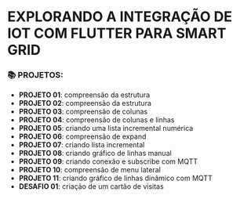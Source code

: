 # EXPLORANDO A INTEGRAÇÃO DE IOT COM FLUTTER PARA SMART GRID
### 📚 PROJETOS:

- **PROJETO 01**: compreensão da estrutura
- **PROJETO 02**: compreensão da estrutura
- **PROJETO 03**: compreensão de colunas
- **PROJETO 04**: compreensão de colunas e linhas
- **PROJETO 05**: criando uma lista incremental numérica
- **PROJETO 06**: compreensão de expand
- **PROJETO 07**: criando lista incremental
- **PROJETO 08**: criando gráfico de linhas manual
- **PROJETO 09**: criando conexão e subscribe com MQTT
- **PROJETO 10**: compreensão de menu lateral
- **PROJETO 11**: criando gráfico de linhas dinâmico com MQTT
- **DESAFIO 01**: criação de um cartão de visitas